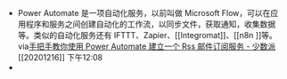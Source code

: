 - Power Automate 是一项自动化服务，以前叫做 Microsoft Flow，可以在应用程序和服务之间创建自动化的工作流，以同步文件，获取通知，收集数据等。类似的自动化服务还有 IFTTT、Zapier、[[Integromat]]、[[n8n ]]等。
via[手把手教你使用 Power Automate 建立一个 Rss 邮件订阅服务 - 少数派](https://sspai.com/post/60006)
[[20201216]] 下午12:08
- 
